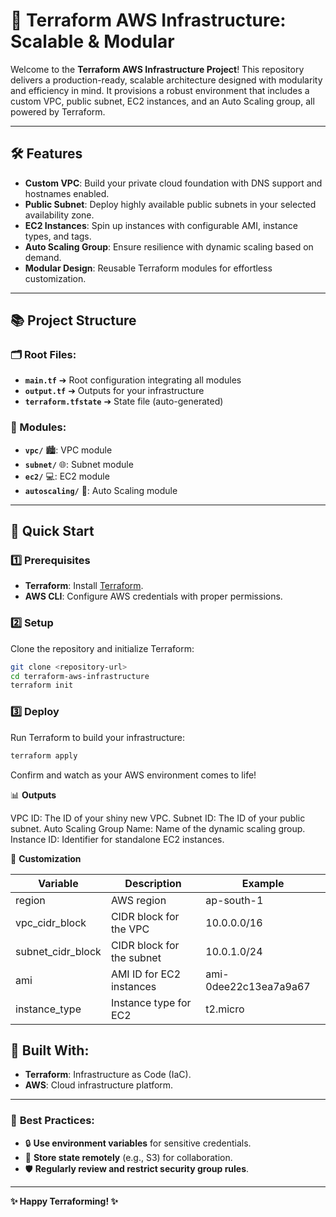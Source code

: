 # 🚀 Terraform AWS Infrastructure: Scalable & Modular  

Welcome to the **Terraform AWS Infrastructure Project**! This repository delivers a production-ready, scalable architecture designed with modularity and efficiency in mind. It provisions a robust environment that includes a custom VPC, public subnet, EC2 instances, and an Auto Scaling group, all powered by Terraform.

---

## 🛠️ Features  

- **Custom VPC**: Build your private cloud foundation with DNS support and hostnames enabled.  
- **Public Subnet**: Deploy highly available public subnets in your selected availability zone.  
- **EC2 Instances**: Spin up instances with configurable AMI, instance types, and tags.  
- **Auto Scaling Group**: Ensure resilience with dynamic scaling based on demand.  
- **Modular Design**: Reusable Terraform modules for effortless customization.  

---

## 📚 Project Structure

### 🗂️ Root Files:
- **`main.tf`** ➔ Root configuration integrating all modules
- **`output.tf`** ➔ Outputs for your infrastructure
- **`terraform.tfstate`** ➔ State file (auto-generated)

### 🔧 Modules:
- **`vpc/`** 🏙️: VPC module
- **`subnet/`** 🌐: Subnet module
- **`ec2/`** 💻: EC2 module
- **`autoscaling/`** 🔁: Auto Scaling module
  



---

## 🚀 Quick Start  

### 1️⃣ Prerequisites  
- **Terraform**: Install [Terraform](https://www.terraform.io/downloads.html).  
- **AWS CLI**: Configure AWS credentials with proper permissions.  

### 2️⃣ Setup  
Clone the repository and initialize Terraform:  
```bash  
git clone <repository-url>  
cd terraform-aws-infrastructure  
terraform init
```

### 3️⃣ Deploy
Run Terraform to build your infrastructure:

```bash
terraform apply  
```
Confirm and watch as your AWS environment comes to life!

📊 **Outputs**

VPC ID: The ID of your shiny new VPC.
Subnet ID: The ID of your public subnet.
Auto Scaling Group Name: Name of the dynamic scaling group.
Instance ID: Identifier for standalone EC2 instances.

🌟 **Customization**


| Variable          | Description                         | Example                   |
|-------------------|-------------------------------------|---------------------------|
| region            | AWS region                          | ap-south-1                |
| vpc_cidr_block    | CIDR block for the VPC              | 10.0.0.0/16               |
| subnet_cidr_block | CIDR block for the subnet           | 10.0.1.0/24               |
| ami               | AMI ID for EC2 instances            | ami-0dee22c13ea7a9a67     |
| instance_type     | Instance type for EC2               | t2.micro                  |

## 🤖 **Built With:**
- **Terraform**: Infrastructure as Code (IaC).
- **AWS**: Cloud infrastructure platform.

---

### 🎯 **Best Practices:**
- 🔒 **Use environment variables** for sensitive credentials.
- 📂 **Store state remotely** (e.g., S3) for collaboration.
- 🛡️ **Regularly review and restrict security group rules**.

---

**✨ Happy Terraforming! ✨**



